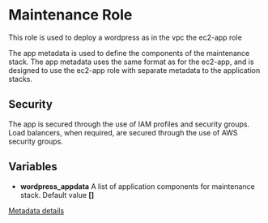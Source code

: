 Maintenance Role 
===============

This role is used to deploy a wordpress as in the vpc the ec2-app role

The app metadata is used to define the components of the maintenance stack.  The app metadata uses the same format as for the ec2-app, and is designed to use the ec2-app role with separate metadata to the application stacks.

Security
--------
The app is secured through the use of IAM profiles and security groups.  Load balancers, when required, are secured through the use of AWS security groups.

Variables
---------
- **wordpress_appdata**  A list of application components for maintenance stack. Default value **[]**


[Metadata details](../ec2-app/Readme.md)
